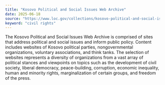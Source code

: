 ```yaml
---
title: "Kosovo Political and Social Issues Web Archive"
date: 2025-06-18
source: "https://www.loc.gov/collections/kosovo-political-and-social-issues-web-archive/about-this-collection/"
keyword: "civil rights"
---
```


The Kosovo Political and Social Issues Web Archive is comprised of sites that address political and social issues and inform public policy. Content includes websites of Kosovo political parties, nongovernmental organizations, voluntary associations, and think tanks. The selection of websites represents a diversity of organizations from a vast array of political stances and viewpoints on topics such as the development of civil society, liberal democracy, peace-building, corruption, economic inequality, human and minority rights, marginalization of certain groups, and freedom of the press.

